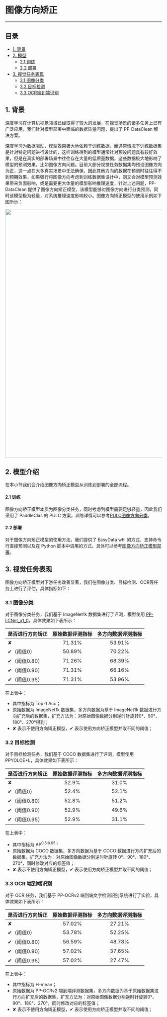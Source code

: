 # 图像方向矫正

------


## 目录


- [1. 背景](#1)
- [2. 模型](#2)
    - [2.1 训练](#2.1)
    - [2.2 部署](#2.2)
- [3. 视觉任务表现](#3)
    - [3.1 图像分类](#3.1)
    - [3.2 目标检测](#3.2)
    - [3.3 OCR端到端识别](#3.3)

<a name="1"></a>
## 1. 背景

深度学习在计算机视觉领域已经取得了较大的发展，在视觉场景的诸多任务上已有广泛应用，我们针对模型部署中面临的数据质量问题，提出了 PP-DataClean 解决方案。

深度学习为数据驱动，模型效果极大地依赖于训练数据，而通常情况下训练数据集是针对特定问题进行设计的，这样训练得到的模型通常针对预设问题具有较好效果，但是在真实的部署场景中往往存在大量的低质量数据，这些数据极大地影响了模型的预测效果，比如图像方向问题。目前大部分视觉任务数据集均预设图像方向为正，这一点在大多真实场景中无法确保，因此其他方向的数据在预测时往往得不到预期效果，如果强行将图像方向考虑到训练数据集设计中，则又会对模型预测效果带来负面影响，或是需要更大体量的模型影响推理速度，针对上述问题，PP-DataClean 提供了图像方向矫正模型，该模型能够对图像方向进行分类预测，同时该模型极为轻量，对系统推理速度影响较小。图像方向矫正模型的使用示例如下图所示：

<div align="center">
  <img src="https://user-images.githubusercontent.com/45199522/200730301-9c6b772a-6aed-40b6-a67b-c573c91d856b.png" width = "800"/>
</div>

<a name="2"></a>
## 2. 模型介绍

在本小节我们会介绍图像方向矫正模型从训练到部署的全部流程。

<a name="2.1"></a>
#### 2.1 训练

图像方向矫正模型本质为图像分类任务，同时考虑到模型需要足够轻量，因此我们采用了 PaddleClas 的 PULC 方案，训练详情可以参考[PULC图像方向分类](https://github.com/PaddlePaddle/PaddleClas/blob/develop/docs/zh_CN/models/PULC/PULC_image_orientation.md)。

<a name="2.2"></a>
#### 2.2 部署

对于图像方向矫正模型的使用方法，我们提供了 EasyData whl 的方式，支持命令行直接预测以及在 Python 脚本中调用的方式，具体可以参考[图像方向矫正模型部署](quick_start.md#211)。

<a name="3"></a>
## 3. 视觉任务表现

图像方向矫正模型对下游任务改善显著，我们在图像分类、目标检测、OCR等任务上进行了评估，具体指标如下：

<a name="3.1"></a>
### 3.1 图像分类

对于图像分类任务，我们基于 ImageNet1k 数据集进行了评测，模型使用 [PP-LCNet_x1_0](https://github.com/PaddlePaddle/PaddleClas/blob/release/2.5/docs/zh_CN/models/ImageNet1k/PP-LCNet.md)，具体效果如下表所示：

| 是否进行方向矫正 | 原始数据评测指标 | 多方向数据评测指标 | 
| :--            | :--:   | :--:    |
| ✘              | 71.31% | 53.91%  |
| ✔（阈值0）     | 50.89% | 70.22%  |
| ✔（阈值0.80）  | 71.26% | 68.39%  |
| ✔（阈值0.90）  | 71.31% | 66.16%  |
| ✔（阈值0.95）  | 71.31% | 53.96%  |

在上表中：
* 其中指标为 Top-1 Acc；
* 原始数据为 ImageNet1k 数据集，多方向数据为基于 ImageNet1k 数据进行方向扩充后的数据集，扩充方法为：对原始图像数据分别逆时针旋转0°、90°、180°、270°得到；
* ✘ 表示不使用方向矫正模型，✔ 表示使用方向矫正模型并取不同的阈值；

<a name="3.2"></a>
### 3.2 目标检测

对于目标检测任务，我们基于 COCO 数据集进行了评测，模型使用 PPYOLOE+L，具体效果如下表所示：

| 是否进行方向矫正 | 原始数据评测指标 | 多方向数据评测指标 | 
| :--            | :--:     | :--:    |
| ✘              | 52.9%    | 31.0%   |
| ✔（阈值0）     | 52.4%    | 52.1%   |
| ✔（阈值0.80）  | 52.8%    | 51.2%   |
| ✔（阈值0.90）  | 52.9%    | 49.6%   |
| ✔（阈值0.95）  | 52.9%    | 31.1%   |

在上表中：
* 其中指标为 AP<sup>0.5:0.95；
* 原始数据为 COCO 数据集，多方向数据为基于 COCO 数据进行方向扩充后的数据集，扩充方法为：对原始图像数据分别逆时针旋转 0°、90°、180°、270°，同时修改对应的标签值；
* ✘ 表示不使用方向矫正模型，✔ 表示使用方向矫正模型并取不同的阈值；

<a name="3.3"></a>
### 3.3 OCR 端到端识别

对于 OCR 任务，我们基于 PP-OCRv2 端到端文字检测识别系统进行了实验，具体效果如下表所示：

| 是否进行方向矫正 | 原始数据评测指标 | 多方向数据评测指标 | 
| :--            | :--:      | :--:     |
| ✘              | 57.02%    | 27.21%   |
| ✔（阈值0）     | 53.78%    | 52.25%   |
| ✔（阈值0.80）  | 56.59%    | 48.78%   |
| ✔（阈值0.90）  | 57.02%    | 37.65%   |
| ✔（阈值0.95）  | 57.02%    | 27.47%   |

在上表中：
* 其中指标为 H-mean；
* 原始数据为 PP-OCRv2 端到端评测数据集，多方向数据为基于原始数据集进行方向扩充后的数据集，扩充方法为：对原始图像数据分别逆时针旋转0°、90°、180°、270°，同时修改对应的标签值；
* ✘ 表示不使用方向矫正模型，✔ 表示使用方向矫正模型并取不同的阈值；
